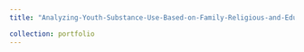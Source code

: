 ```yaml
---
title: "Analyzing-Youth-Substance-Use-Based-on-Family-Religious-and-Education-background"

collection: portfolio
---
```

